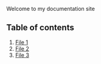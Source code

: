Welcome to my documentation site
## Table of contents

1. [File 1](file1.md)
1. [File 2](file2.md)
1. [File 3](file3.md)
